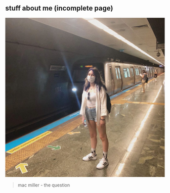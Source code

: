 ## stuff about me (incomplete page)
![me irl](https://github.com/serenay7/serenay7.github.io/blob/main/images/m2.jpeg)

> mac miller - the question

